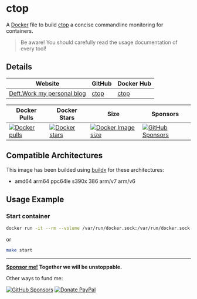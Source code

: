 # ctop

A [Docker](http://docker.com) file to build [ctop](https://ctop.sh/) a concise commandline monitoring for containers.

> Be aware! You should carefully read the usage documentation of every tool!

## Details

| Website | GitHub | Docker Hub |
| --- | --- | --- |
| [Deft.Work my personal blog](https://deft.work) | [ctop](https://github.com/elswork/ctop) | [ctop](https://hub.docker.com/r/elswork/ctop) |

| Docker Pulls | Docker Stars | Size | Sponsors |
| --- | --- | --- | --- |
| [![Docker pulls](https://img.shields.io/docker/pulls/elswork/ctop.svg)](https://hub.docker.com/r/elswork/ctop "ctop on Docker Hub") | [![Docker stars](https://img.shields.io/docker/stars/elswork/ctop.svg)](https://hub.docker.com/r/elswork/ctop "ctop on Docker Hub") | [![Docker Image size](https://img.shields.io/docker/image-size/elswork/ctop)](https://hub.docker.com/r/elswork/ctop "ctop on Docker Hub") | [![GitHub Sponsors](https://img.shields.io/github/sponsors/elswork)](https://github.com/sponsors/elswork "Sponsor me!") |

## Compatible Architectures

This image has been builded using [buildx](https://docs.docker.com/buildx/working-with-buildx/) for these architectures: 
- amd64 arm64 ppc64le s390x 386 arm/v7 arm/v6

## Usage Example

### Start container

```bash
docker run -it --rm --volume /var/run/docker.sock:/var/run/docker.sock:ro elswork/ctop 
```
or
```bash
make start
```
---
**[Sponsor me!](https://github.com/sponsors/elswork) Together we will be unstoppable.**

Other ways to fund me:

[![GitHub Sponsors](https://img.shields.io/github/sponsors/elswork)](https://github.com/sponsors/elswork) [![Donate PayPal](https://img.shields.io/badge/Donate-PayPal-green.svg)](https://www.paypal.com/donate/?business=LFKA5YRJAFYR6&no_recurring=0&item_name=Open+Source+Donation&currency_code=EUR)